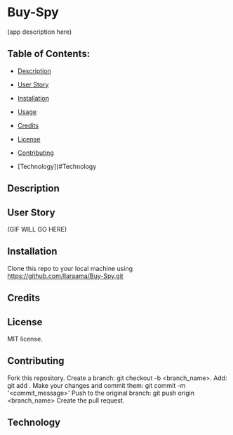 # Buy-Spy

(app description here)


 ## Table of Contents:
  * [Description](#Description)
 
  * [User Story](#User-Story)
  
  * [Installation](#Installation)

  * [Usage](#Usage)
  
  * [Credits](#Credits)

  * [License](#License)

  * [Contributing](#Contributing)

  * [Technology](#Technology
  
  ## Description
  
  ## User Story
  (GIF WILL GO HERE) 
  
  ## Installation 
  Clone this repo to your local machine using https://github.com/llaraama/Buy-Spy.git
  
  ## Credits
  
  ## License 
  MIT license.
  
  ## Contributing 
  Fork this repository. Create a branch: git checkout -b <branch_name>. Add: git add . Make your changes and commit them: git       commit -m '<commit_message>' Push to the original branch: git push origin <branch_name> Create the pull request.
  
  ## Technology
